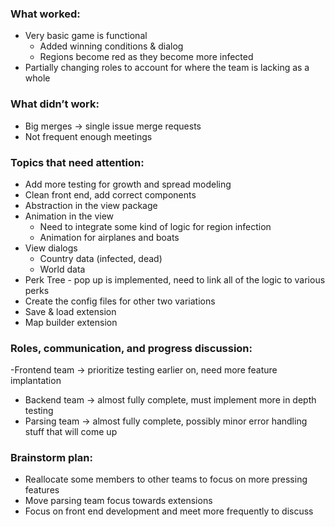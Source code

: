 ### What worked:
- Very basic game is functional
  - Added winning conditions & dialog
  - Regions become red as they become more infected
- Partially changing roles to account for where the team is lacking as a whole

### What didn’t work:
- Big merges → single issue merge requests
- Not frequent enough meetings

### Topics that need attention:
- Add more testing for growth and spread modeling
- Clean front end, add correct components
- Abstraction in the view package
- Animation in the view
  - Need to integrate some kind of logic for region infection
  - Animation for airplanes and boats
- View dialogs
  - Country data (infected, dead)
  - World data
- Perk Tree - pop up is implemented, need to link all of the logic to various perks
- Create the config files for other two variations
- Save & load extension
- Map builder extension

### Roles, communication, and progress discussion:
-Frontend team → prioritize testing earlier on, need more feature implantation
- Backend team → almost fully complete, must implement more in depth testing
- Parsing team → almost fully complete, possibly minor error handling stuff that will come up

### Brainstorm plan:
- Reallocate some members to other teams to focus on more pressing features
- Move parsing team focus towards extensions
- Focus on front end development and meet more frequently to discuss

